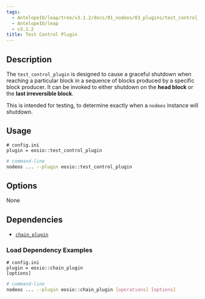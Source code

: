```yaml
---
tags:
  - AntelopeIO/leap/tree/v3.1.2/docs/01_nodeos/03_plugins/test_control_plugin/index.md
  - AntelopeIO/leap
  - v3.1.2
title: Test Control Plugin
---
```


## Description

The `test_control_plugin` is designed to cause a graceful shutdown when reaching a particular block in a sequence of blocks produced by a specific block producer. It can be invoked to either shutdown on the **head block** or the **last irreversible block**.

This is intended for testing, to determine exactly when a `nodeos` instance will shutdown.

## Usage

```console
# config.ini
plugin = eosio::test_control_plugin
```
```sh
# command-line
nodeos ... --plugin eosio::test_control_plugin
```

## Options

None

## Dependencies

* [`chain_plugin`](../chain_plugin/index.md)

### Load Dependency Examples

```console
# config.ini
plugin = eosio::chain_plugin
[options]
```
```sh
# command-line
nodeos ... --plugin eosio::chain_plugin [operations] [options]
```
